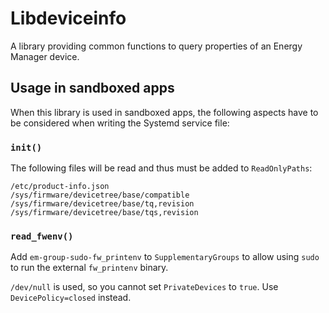 # Libdeviceinfo

A library providing common functions to query properties of an Energy Manager
device.

## Usage in sandboxed apps

When this library is used in sandboxed apps, the following aspects have to be
considered when writing the Systemd service file:

### `init()`

The following files will be read and thus must be added to `ReadOnlyPaths`:

```
/etc/product-info.json
/sys/firmware/devicetree/base/compatible
/sys/firmware/devicetree/base/tq,revision
/sys/firmware/devicetree/base/tqs,revision
```

### `read_fwenv()`

 Add `em-group-sudo-fw_printenv` to `SupplementaryGroups` to allow
 using `sudo` to run the external `fw_printenv` binary.

`/dev/null` is used, so you cannot set `PrivateDevices` to `true`. Use `DevicePolicy=closed` instead.
